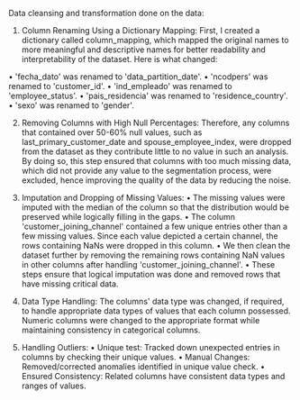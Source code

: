 Data cleansing and transformation done on the data:
1)	Column Renaming Using a Dictionary Mapping: 
First, I created a dictionary called column_mapping, which mapped the original names to more meaningful and descriptive names for better readability and interpretability of the dataset. Here is what changed:

•	'fecha_dato' was renamed to 'data_partition_date'.
•	'ncodpers' was renamed to 'customer_id'.
•	'ind_empleado' was renamed to 'employee_status'.
•	'pais_residencia' was renamed to 'residence_country'.
•	'sexo' was renamed to 'gender'.

2)	Removing Columns with High Null Percentages:
Therefore, any columns that contained over 50-60% null values, such as last_primary_customer_date and spouse_employee_index, were dropped from the dataset as they contribute little to no value in such an analysis. By doing so, this step ensured that columns with too much missing data, which did not provide any value to the segmentation process, were excluded, hence improving the quality of the data by reducing the noise.

3)	Imputation and Dropping of Missing Values:
•	The missing values were imputed with the median of the column so that the distribution would be preserved while logically filling in the gaps.
•	The column 'customer_joining_channel' contained a few unique entries other than a few missing values. Since each value depicted a certain channel, the rows containing NaNs were dropped in this column.
•	We then clean the dataset further by removing the remaining rows containing NaN values in other columns after handling 'customer_joining_channel'.
•	These steps ensure that logical imputation was done and removed rows that have missing critical data.

4)	Data Type Handling:
The columns' data type was changed, if required, to handle appropriate data types of values that each column possessed. Numeric columns were changed to the appropriate format while maintaining consistency in categorical columns.

5)	Handling Outliers: 
•	Unique test: Tracked down unexpected entries in columns by checking their unique values.
•	Manual Changes: Removed/corrected anomalies identified in unique value check.
•	Ensured Consistency: Related columns have consistent data types and ranges of values.
